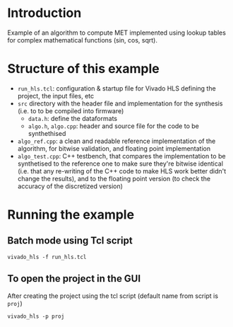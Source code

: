# Introduction

Example of an algorithm to compute MET implemented using lookup tables for complex mathematical functions (sin, cos, sqrt).

# Structure of this example

* `run_hls.tcl`: configuration & startup file for Vivado HLS defining the project, the input files, etc
* `src` directory with the header file and implementation for the synthesis (i.e. to to be compiled into firmware)
   * `data.h`: define the dataformats
   * `algo.h`, `algo.cpp`: header and source file for the code to be synthethised
* `algo_ref.cpp`: a clean and readable reference implementation of the algorithm, for bitwise validation, and floating point implementation
* `algo_test.cpp`: C++ testbench, that compares the implementation to be synthetised to the reference one to make sure they're bitwise identical (i.e. that any re-writing of the C++ code to make HLS work better didn't change the results), and to the floating point version (to check the accuracy of the discretized version)

# Running the example
## Batch mode using Tcl script
`vivado_hls -f run_hls.tcl`

## To open the project in the GUI
After creating the project using the tcl script (default name from script is `proj`)

`vivado_hls -p proj`
